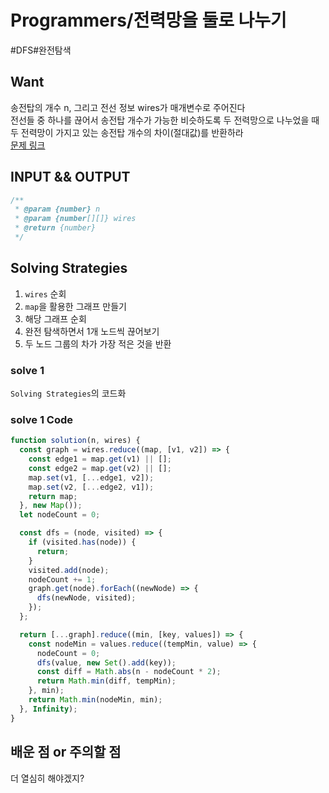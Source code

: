 # Programmers/전력망을 둘로 나누기

#DFS#완전탐색

## Want

송전탑의 개수 n, 그리고 전선 정보 wires가 매개변수로 주어진다  
전선들 중 하나를 끊어서 송전탑 개수가 가능한 비슷하도록 두 전력망으로 나누었을 때  
두 전력망이 가지고 있는 송전탑 개수의 차이(절대값)를 반환하라  
[문제 링크](https://school.programmers.co.kr/learn/courses/30/lessons/86971)

## INPUT && OUTPUT

```js
/**
 * @param {number} n
 * @param {number[][]} wires
 * @return {number}
 */
```

## Solving Strategies

1. `wires` 순회
2. `map`을 활용한 그래프 만들기
3. 해당 그래프 순회
4. 완전 탐색하면서 1개 노드씩 끊어보기
5. 두 노드 그룹의 차가 가장 적은 것을 반환

### solve 1

`Solving Strategies`의 코드화

### solve 1 Code

```js
function solution(n, wires) {
  const graph = wires.reduce((map, [v1, v2]) => {
    const edge1 = map.get(v1) || [];
    const edge2 = map.get(v2) || [];
    map.set(v1, [...edge1, v2]);
    map.set(v2, [...edge2, v1]);
    return map;
  }, new Map());
  let nodeCount = 0;

  const dfs = (node, visited) => {
    if (visited.has(node)) {
      return;
    }
    visited.add(node);
    nodeCount += 1;
    graph.get(node).forEach((newNode) => {
      dfs(newNode, visited);
    });
  };

  return [...graph].reduce((min, [key, values]) => {
    const nodeMin = values.reduce((tempMin, value) => {
      nodeCount = 0;
      dfs(value, new Set().add(key));
      const diff = Math.abs(n - nodeCount * 2);
      return Math.min(diff, tempMin);
    }, min);
    return Math.min(nodeMin, min);
  }, Infinity);
}
```

## 배운 점 or 주의할 점

더 열심히 해야겠지?
